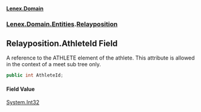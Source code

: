 #### [Lenex.Domain](index.md 'index')
### [Lenex.Domain.Entities](Lenex.Domain.Entities.md 'Lenex.Domain.Entities').[Relayposition](Lenex.Domain.Entities.Relayposition.md 'Lenex.Domain.Entities.Relayposition')

## Relayposition.AthleteId Field

A reference to the ATHLETE element of the athlete. This attribute is allowed in the context of a meet sub tree only.

```csharp
public int AthleteId;
```

#### Field Value
[System.Int32](https://docs.microsoft.com/en-us/dotnet/api/System.Int32 'System.Int32')
